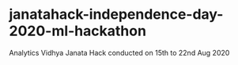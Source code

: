 # janatahack-independence-day-2020-ml-hackathon
Analytics Vidhya Janata Hack conducted on 15th to 22nd Aug 2020
